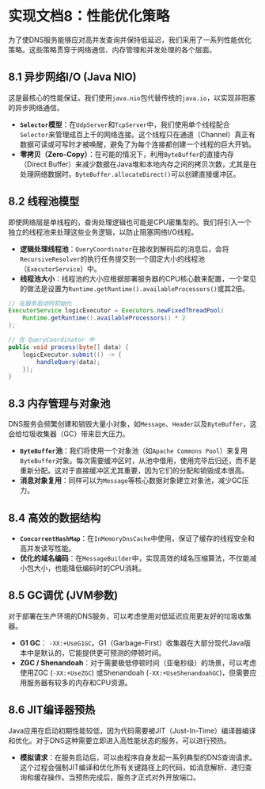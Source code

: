 # 实现文档8：性能优化策略

为了使DNS服务能够应对高并发查询并保持低延迟，我们采用了一系列性能优化策略。这些策略贯穿于网络通信、内存管理和并发处理的各个层面。

## 8.1 异步网络I/O (Java NIO)

这是最核心的性能保证。我们使用`java.nio`包代替传统的`java.io`，以实现非阻塞的异步网络通信。

-   **`Selector`模型**：在`UdpServer`和`TcpServer`中，我们使用单个线程配合`Selector`来管理成百上千的网络连接。这个线程只在通道（Channel）真正有数据可读或可写时才被唤醒，避免了为每个连接都创建一个线程的巨大开销。
-   **零拷贝（Zero-Copy）**：在可能的情况下，利用`ByteBuffer`的直接内存（Direct Buffer）来减少数据在Java堆和本地内存之间的拷贝次数，尤其是在处理网络数据时。`ByteBuffer.allocateDirect()`可以创建直接缓冲区。

## 8.2 线程池模型

即使网络层是单线程的，查询处理逻辑也可能是CPU密集型的。我们将引入一个独立的线程池来处理这些业务逻辑，以防止阻塞网络I/O线程。

-   **逻辑处理线程池**：`QueryCoordinator`在接收到解码后的消息后，会将`RecursiveResolver`的执行任务提交到一个固定大小的线程池（`ExecutorService`）中。
-   **线程池大小**：线程池的大小应根据部署服务器的CPU核心数来配置，一个常见的做法是设置为`Runtime.getRuntime().availableProcessors()`或其2倍。

```java
// 在服务启动时初始化
ExecutorService logicExecutor = Executors.newFixedThreadPool(
    Runtime.getRuntime().availableProcessors() * 2
);

// 在 QueryCoordinator 中
public void process(byte[] data) {
    logicExecutor.submit(() -> {
        handleQuery(data);
    });
}
```

## 8.3 内存管理与对象池

DNS服务会频繁创建和销毁大量小对象，如`Message`、`Header`以及`ByteBuffer`，这会给垃圾收集器（GC）带来巨大压力。

-   **`ByteBuffer`池**：我们将使用一个对象池（如`Apache Commons Pool`）来复用`ByteBuffer`对象。每次需要缓冲区时，从池中借用，使用完毕后归还，而不是重新分配。这对于直接缓冲区尤其重要，因为它们的分配和销毁成本很高。
-   **消息对象复用**：同样可以为`Message`等核心数据对象建立对象池，减少GC压力。

## 8.4 高效的数据结构

-   **`ConcurrentHashMap`**：在`InMemoryDnsCache`中使用，保证了缓存的线程安全和高并发读写性能。
-   **优化的域名编码**：在`MessageBuilder`中，实现高效的域名压缩算法，不仅能减小包大小，也能降低编码时的CPU消耗。

## 8.5 GC调优 (JVM参数)

对于部署在生产环境的DNS服务，可以考虑使用对低延迟应用更友好的垃圾收集器。

-   **G1 GC**： `-XX:+UseG1GC`。G1（Garbage-First）收集器在大部分现代Java版本中是默认的，它能提供更可预测的停顿时间。
-   **ZGC / Shenandoah**：对于需要极低停顿时间（亚毫秒级）的场景，可以考虑使用ZGC (`-XX:+UseZGC`) 或Shenandoah (`-XX:+UseShenandoahGC`)，但需要应用服务器有较多的内存和CPU资源。

## 8.6 JIT编译器预热

Java应用在启动初期性能较低，因为代码需要被JIT（Just-In-Time）编译器编译和优化。对于DNS这种需要立即进入高性能状态的服务，可以进行预热。

-   **模拟请求**：在服务启动后，可以由程序自身发起一系列典型的DNS查询请求。这个过程会强制JIT编译和优化所有关键路径上的代码，如消息解析、递归查询和缓存操作。当预热完成后，服务才正式对外开放端口。 